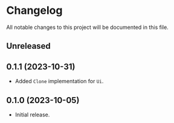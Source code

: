 # Changelog

All notable changes to this project will be documented in this file.

## Unreleased

## 0.1.1 (2023-10-31)
- Added `Clone` implementation for `Ui`.

## 0.1.0 (2023-10-05)
- Initial release.
